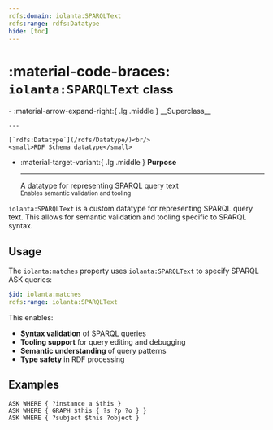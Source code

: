 ```yaml
---
rdfs:domain: iolanta:SPARQLText
rdfs:range: rdfs:Datatype
hide: [toc]
---
```


# :material-code-braces: `iolanta:SPARQLText` <small>class</small>

<div class="grid cards annotate" markdown>
-   :material-arrow-expand-right:{ .lg .middle } __Superclass__

    ---

    [`rdfs:Datatype`](/rdfs/Datatype/)<br/>
    <small>RDF Schema datatype</small>

-   :material-target-variant:{ .lg .middle } __Purpose__

    ---

    A datatype for representing SPARQL query text<br/><small>Enables semantic validation and tooling</small>

</div>

`iolanta:SPARQLText` is a custom datatype for representing SPARQL query text. This allows for semantic validation and tooling specific to SPARQL syntax.

## Usage

The `iolanta:matches` property uses `iolanta:SPARQLText` to specify SPARQL ASK queries:

```yaml
$id: iolanta:matches
rdfs:range: iolanta:SPARQLText
```

This enables:
- **Syntax validation** of SPARQL queries
- **Tooling support** for query editing and debugging
- **Semantic understanding** of query patterns
- **Type safety** in RDF processing

## Examples

```sparql
ASK WHERE { ?instance a $this }
ASK WHERE { GRAPH $this { ?s ?p ?o } }
ASK WHERE { ?subject $this ?object }
```
